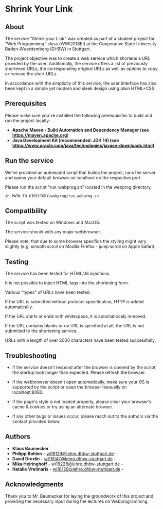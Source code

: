 # Shrink Your Link
## About

The service "Shrink your Link" was created as part of a student project for "Web Programming" class (WWI2018EI) at the Cooperative State University Baden-Wuerttemberg (DHBW) in Stuttgart.

The project objective was to create a web service which shortens a URL provided by the user. Additionally, the service offers a list of previously shortened URLs, the corresponding original URLs as well as options to copy or remove the short URLs.

In accordance with the simplicity of this service, the user interface has also been kept in a simple yet modern and sleek design using plain HTML+CSS.

## Prerequisites

Please make sure you've installed the following prerequisites to build and run the project locally:

* **Apache Maven - Build Automation and Dependency Manager (see https://maven.apache.org)**
* **Java Development Kit (recommended: JDK 14) (see https://www.oracle.com/java/technologies/javase-downloads.html)**

## Run the service

We've provided an automated script that builds the project, runs the server and opens your default browser on localhost on the respective port.

Please run the script "run_webprog.sh" located in the webprog directory.

```
sh PATH_TO_DIRECTORY/webprog/run_webprog.sh 
```

## Compatibility
The script was tested on Windows and MacOS.

The service should with any major webbrowser. 

Please note, that due to some browser specifics the styling might vary slightly 
(e.g. smooth scroll on Mozilla Firefox - jump scroll on Apple Safari).


## Testing

The service has been tested for HTML/JS injections. 

It is not possible to inject HTML tags into the shortening form.


Various "types" of URLs have been tested.

If the URL is submitted without protocol specification, HTTP is added automatically.

If the URL starts or ends with whitespace, it is automaticcaly removed. 

If the URL contains blanks or no URL is specified at all, the URL is not submitted to the shortening service.

URLs with a length of over 2000 characters have been tested successfully.

## Troubleshooting

* If the service doesn't respond after the browser is opened by the script, the startup took longer than expected. Please refresh the browser.

* If the webbrowser doesn't open automatically, make sure your OS is supported by the script or open the browser manually on localhost:8080.

* If the page's style is not loaded properly, please clear your browser's cache & cookies or try using an alternate browser.

* If any other bugs or issues occur, please reach out to the authors via the contact provided below.


## Authors

* **Klaus Baumecker**
* **Philipp Bohlen** - wi18129@lehre.dhbw-stuttgart.de -
* **David Drexlin** - wi18047@lehre.dhbw-stuttgart.de -
* **Mika Heiringhoff** - wi18228@lehre.dhbw-stuttgart.de -
* **Natalie Vretinaris** - wi18128@lehre.dhbw-stuttgart.de -


## Acknowledgments

Thank you to Mr. Baumecker for laying the groundwork of this project 
and providing the necessary input during the lectures on Webprogramming.

